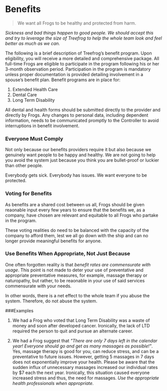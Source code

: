 # Benefits

> We want all Frogs to be healthy and protected from harm.

<i>Sickness and bad things happen to good people. We should accept this and try to leverage the size of Treefrog to help the whole team look and feel better as much as we can.</i>

The following is a brief description of Treefrog’s benefit program. Upon eligibility, you will receive a more detailed and comprehensive package. All full-time Frogs are eligible to participate in the program following his or her 3-month observation period. Participation in the program is mandatory unless proper documentation is provided detailing involvement in a spouse’s benefit plan. Benefit programs are in place for:

1. Extended Health Care
2. Dental Care
3. Long Term Disability

All dental and health forms should be submitted directly to the provider and directly by Frogs. Any changes to personal data, including dependent information, needs to be communicated promptly to the Controller to avoid interruptions in benefit involvement.

### Everyone Must Comply

Not only because our benefits providers require it but also because we genuinely want people to be happy and healthy. We are not going to help you avoid the system just because you think you are bullet-proof or luckier than other people. 

Everybody gets sick. Everybody has issues. We want everyone to be protected.

### Voting for Benefits

As benefits are a shared cost between us all, Frogs should be given reaonable input every few years to ensure that the benefits we, as a company, have chosen are relevant and equitable to all Frogs who partake in the program.

These voting realities do need to be balanced with the capacity of the company to afford them, lest we all go down with the ship and can no longer provide meaningful benefits for anyone.

### Use Benefits When Appropriate, Not Just Because

One often forgotten reality is that <i>benefit rates are commensurate with usage</i>. This point is not made to deter your use of preventative and appropriate preventative measures, for example, massage therapy or naturopathy, but rather, to be reaonable in your use of said services commensurate with your needs. 

In other words, there is a net effect to the whole team if you abuse the system. Therefore, do not abuse the system.

###Examples

1. We had a Frog who voted that Long Term Disability was a waste of money and soon after developed cancer. Ironically, the lack of LTD required the person to quit and pursue an alternate career.

2. We had a Frog suggest that <i>"There are only 7 days left in the calendar year! Everyone should go and get as many massages as possible!"</i>. Yes, massage therapy is good for you, can reduce stress, and can be a preventative to future issues. However, getting 5 massages in 7 days does not exponentially improve your health. Please be aware that the sudden influx of unnecessary massages increased our individual rates by $7 each the next year. Ironically, this situation caused everyone increased stress and thus, the need for massages. <i>Use the appropriate health professionals when appropriate.</i>